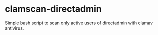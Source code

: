 # clamscan-directadmin
Simple bash script to scan only active users of directadmin with clamav antivirus.
